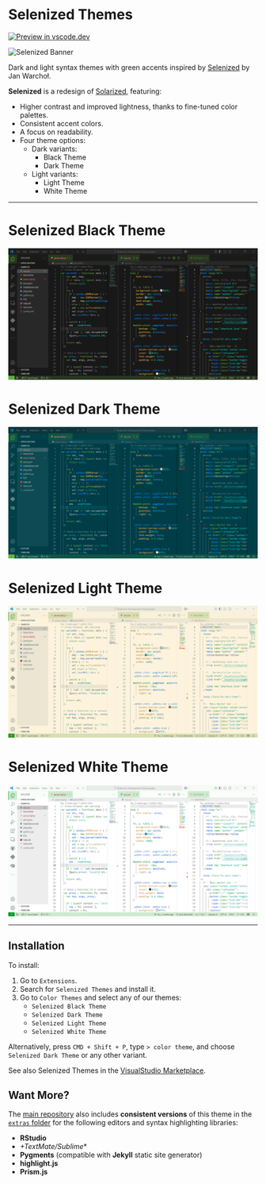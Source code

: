 # Selenized Themes

[![Preview in
vscode.dev](https://img.shields.io/badge/preview%20in-vscode.dev-blue)](https://vscode.dev/editor/theme/dieghernan.selenized-theme/Selenized%20Dark%20Theme)

![Selenized
Banner](https://raw.githubusercontent.com/dieghernan/selenized-theme/main/static/banner.png)

Dark and light syntax themes with green accents inspired by
[Selenized](https://github.com/jan-warchol/selenized/tree/master) by Jan Warchoł.

**Selenized** is a redesign of [Solarized](https://ethanschoonover.com/solarized/),
featuring:

-   Higher contrast and improved lightness, thanks to fine-tuned color palettes.
-   Consistent accent colors.
-   A focus on readability.
-   Four theme options:
    -   Dark variants:
        -   Black Theme
        -   Dark Theme
    -   Light variants:
        -   Light Theme
        -   White Theme

--------------------------------------------------------------------------------

# Selenized Black Theme

![Black](https://raw.githubusercontent.com/dieghernan/selenized-theme/main/static/screenshot-black.png)

# Selenized Dark Theme

![Dark](https://raw.githubusercontent.com/dieghernan/selenized-theme/main/static/screenshot-dark.png)

# Selenized Light Theme

![Light](https://raw.githubusercontent.com/dieghernan/selenized-theme/main/static/screenshot-light.png)

# Selenized White Theme

![White](https://raw.githubusercontent.com/dieghernan/selenized-theme/main/static/screenshot-white.png)

--------------------------------------------------------------------------------

## Installation

To install:

1.  Go to `Extensions`.
2.  Search for `Selenized Themes` and install it.
3.  Go to `Color Themes` and select any of our themes:
    -   `Selenized Black Theme`
    -   `Selenized Dark Theme`
    -   `Selenized Light Theme`
    -   `Selenized White Theme`

Alternatively, press `CMD + Shift + P`, type `> color theme`, and choose
`Selenized Dark Theme` or any other variant.

See also Selenized Themes in the [VisualStudio 
Marketplace](https://marketplace.visualstudio.com/items?itemName=dieghernan.selenized-theme).

## Want More?

The [main repository](https://github.com/dieghernan/selenized-theme) also
includes **consistent versions** of this theme in the [`extras`
folder](https://github.com/dieghernan/selenized-theme/tree/main/extras) for the
following editors and syntax highlighting libraries:

-   **RStudio**
-   *+TextMate/Sublime**
-   **Pygments** (compatible with **Jekyll** static site generator)
-   **highlight.js**
-   **Prism.js**
